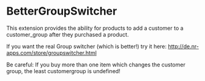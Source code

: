 BetterGroupSwitcher
===================

This extension provides the ability for products to add a customer to a customer_group after they purchased a product.

If you want the real Group switcher (which is better!) try it here:
http://de.nr-apps.com/store/groupswitcher.html

Be careful:
If you buy more than one item which changes the customer group, the least customergroup is undefined!
